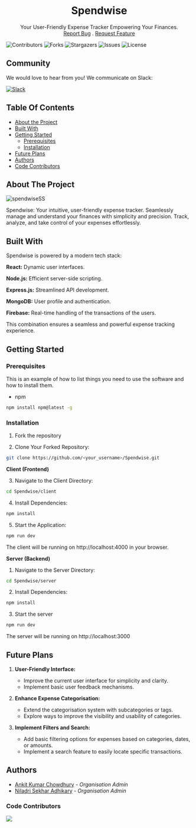<br/>
<p align="center">
  <h1 align="center">Spendwise</h1>

  <p align="center">
    Your User-Friendly Expense Tracker Empowering Your Finances.
    <br/>
    <a href="https://github.com/ani1609/Spendwise/issues">Report Bug</a>
    .
    <a href="https://github.com/ani1609/Spendwise/issues">Request Feature</a>
  </p>
</p>

![Contributors](https://img.shields.io/github/contributors/ani1609/Spendwise?color=dark-green) ![Forks](https://img.shields.io/github/forks/ani1609/Spendwise?style=social) ![Stargazers](https://img.shields.io/github/stars/ani1609/Spendwise?style=social) ![Issues](https://img.shields.io/github/issues/ani1609/Spendwise) ![License](https://img.shields.io/github/license/ani1609/Spendwise)

## Community
We would love to hear from you! We communicate on Slack:

[![Slack](https://img.shields.io/badge/chat-on_slack-purple.svg?style=for-the-badge&logo=slack)](https://join.slack.com/t/spendwisegroup/shared_invite/zt-28g7vaeb4-ZZbfrM8cpb6j~EEoWvWR2A)

## Table Of Contents

* [About the Project](#about-the-project)
* [Built With](#built-with)
* [Getting Started](#getting-started)
  * [Prerequisites](#prerequisites)
  * [Installation](#installation)
* [Future Plans](#future-plans)
* [Authors](#authors)
* [Code Contributors](#code-contributors)

## About The Project

![spendwiseSS](https://github.com/ani1609/Spendwise/assets/89239354/9297e584-f8e7-4dd6-aec2-01841bda01f4)


Spendwise: Your intuitive, user-friendly expense tracker. Seamlessly manage and understand your finances with simplicity and precision. Track, analyze, and take control of your expenses effortlessly.

## Built With

Spendwise is powered by a modern tech stack:

**React:** Dynamic user interfaces.

**Node.js:** Efficient server-side scripting.

**Express.js:** Streamlined API development.

**MongoDB:** User profile and authentication.

**Firebase:** Real-time handling of the transactions of the users.

This combination ensures a seamless and powerful expense tracking experience.


## Getting Started

### Prerequisites

This is an example of how to list things you need to use the software and how to install them.

* npm

```sh
npm install npm@latest -g
```

### Installation

1. Fork the repository

2. Clone Your Forked Repository:

```sh
git clone https://github.com/<your_username>/Spendwise.git
```

**Client (Frontend)**

3. Navigate to the Client Directory:

```sh
cd Spendwise/client
```

4. Install Dependencies:

```sh
npm install
```

5. Start the Application:

```sh
npm run dev
```

The client will be running on http://localhost:4000 in your browser.


**Server (Backend)**

1. Navigate to the Server Directory:

```sh
cd Spendwise/server
```

2. Install Dependencies:

```sh
npm install
```

3. Start the server

```sh
npm run dev
```

The server will be running on http://localhost:3000



## Future Plans

1. **User-Friendly Interface:**
   - Improve the current user interface for simplicity and clarity.
   - Implement basic user feedback mechanisms.

2. **Enhance Expense Categorisation:**
   - Extend the categorisation system with subcategories or tags.
   - Explore ways to improve the visibility and usability of categories.

3. **Implement Filters and Search:**
   - Add basic filtering options for expenses based on categories, dates, or amounts.
   - Implement a search feature to easily locate specific transactions.




## Authors

* [Ankit Kumar Chowdhury](https://github.com/ani1609) - *Organisation Admin*
* [Niladri Sekhar Adhikary](https://github.com/niladrix719) - *Organisation Admin*

### Code Contributors

<a href="https://github.com/ani1609/spendwise/graphs/contributors">
  <img src="https://contrib.rocks/image?repo=ani1609/spendwise" />
</a>


